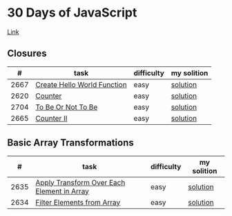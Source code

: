# 30 Days of JavaScript
[Link](https://leetcode.com/studyplan/30-days-of-javascript/)

## Closures
|#|task|difficulty|my solition|
|---|---|---|---|
|2667|[Create Hello World Function](https://leetcode.com/problems/create-hello-world-function/description/?envType=study-plan-v2&envId=30-days-of-javascript)|easy|[solution](./tasks/closures/2667CreateHelloWorldFunction.js)|
|2620|[Counter](https://leetcode.com/problems/counter/description/?envType=study-plan-v2&envId=30-days-of-javascript)|easy|[solution](./tasks/closures/2620Counter.js)|
|2704|[To Be Or Not To Be](https://leetcode.com/problems/counter/description/?envType=study-plan-v2&envId=30-days-of-javascript)|easy|[solution](./tasks/closures/2704toBeOrNotToBe.js)|
|2665|[Counter II](https://leetcode.com/problems/counter/description/?envType=study-plan-v2&envId=30-days-of-javascript)|easy|[solution](./tasks/closures/2665CounterII.js)|

## Basic Array Transformations
|#|task|difficulty|my solition|
|---|---|---|---|
|2635|[Apply Transform Over Each Element in Array](https://leetcode.com/problems/apply-transform-over-each-element-in-array/description/?envType=study-plan-v2&envId=30-days-of-javascript)|easy|[solution](./tasks/closures/2635ApplyTransformOverEachElementInArray.js)|
|2634|[Filter Elements from Array](https://leetcode.com/problems/filter-elements-from-array/description/?envType=study-plan-v2&envId=30-days-of-javascript)|easy|[solution](./tasks/closures/2634FilterElementsFromArray.js)|
